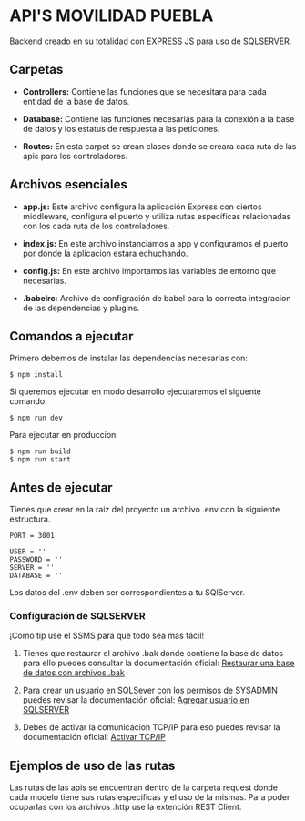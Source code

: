 # API'S MOVILIDAD PUEBLA

Backend creado en su totalidad con EXPRESS JS para uso de SQLSERVER.

## Carpetas
    
- __Controllers:__  Contiene las funciones que se necesitara para cada entidad de la base de datos.

- __Database:__ Contiene las funciones necesarias para la conexión a la base de datos y los estatus de respuesta a las peticiones.

- __Routes:__ En esta carpet se crean clases donde se creara cada ruta de las apis para los controladores.

## Archivos esenciales

- __app.js:__ Este archivo configura la aplicación Express con ciertos middleware, configura el puerto y utiliza rutas específicas relacionadas con los cada ruta de los controladores.

- __index.js:__ En este archivo instanciamos a app y configuramos el puerto por donde la aplicacion estara echuchando.

- __config.js:__ En este archivo importamos las variables de entorno que necesarias.

- __.babelrc:__ Archivo de configración de babel para la correcta integracion de las dependencias y plugins.

## Comandos a ejecutar

Primero debemos de instalar las dependencias necesarias con:

    $ npm install

Si queremos ejecutar en modo desarrollo ejecutaremos el siguente comando:

    $ npm run dev

Para ejecutar en produccion:

    $ npm run build
    $ npm run start

## Antes de ejecutar

Tienes que crear en la raiz del proyecto un archivo .env con la siguiente estructura.

    PORT = 3001

    USER = ''
    PASSWORD = ''
    SERVER = ''
    DATABASE = ''

Los datos del .env deben ser correspondientes a tu SQlServer. 

### Configuración de SQLSERVER

¡Como tip use el SSMS para que todo sea mas fácil!

1. Tienes que restaurar el archivo .bak donde contiene la base de datos para ello puedes consultar la documentación oficial: [Restaurar una base de datos con archivos .bak][3]

[3]: https://learn.microsoft.com/es-es/sql/relational-databases/backup-restore/restore-a-database-backup-using-ssms?view=sql-server-ver16#examples

2. Para crear un usuario en SQLSever con los permisos de SYSADMIN puedes revisar la documentación oficial: [Agregar usuario en SQLSERVER][1]

[1]: https://learn.microsoft.com/en-us/sql/relational-databases/security/authentication-access/create-a-login?view=sql-server-ver16

3. Debes de activar la comunicacion TCP/IP para eso puedes revisar la documentación oficial: [Activar TCP/IP][2]

[2]: https://learn.microsoft.com/es-es/sql/database-engine/configure-windows/configure-a-server-to-listen-on-a-specific-tcp-port?view=sql-server-ver16

## Ejemplos de uso de las rutas

Las rutas de las apis se encuentran dentro de la carpeta request donde cada modelo tiene sus rutas especificas y el uso de la mismas.
Para poder ocuparlas con los archivos .http use la extención REST Client.



